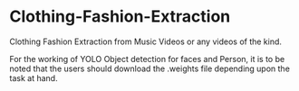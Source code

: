 # Clothing-Fashion-Extraction
Clothing Fashion Extraction from Music Videos or any videos of the kind.

For the working of YOLO Object detection for faces and Person, it is to be noted that
the users should download the .weights file depending upon the task at hand.
